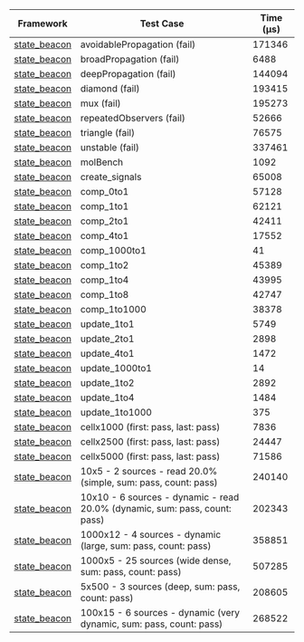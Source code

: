 | Framework | Test Case | Time (μs) |
| --- | --- | --- |
| [state_beacon](https://github.com/jinyus/dart_beacon) | avoidablePropagation (fail) | 171346 |
| [state_beacon](https://github.com/jinyus/dart_beacon) | broadPropagation (fail) | 6488 |
| [state_beacon](https://github.com/jinyus/dart_beacon) | deepPropagation (fail) | 144094 |
| [state_beacon](https://github.com/jinyus/dart_beacon) | diamond (fail) | 193415 |
| [state_beacon](https://github.com/jinyus/dart_beacon) | mux (fail) | 195273 |
| [state_beacon](https://github.com/jinyus/dart_beacon) | repeatedObservers (fail) | 52666 |
| [state_beacon](https://github.com/jinyus/dart_beacon) | triangle (fail) | 76575 |
| [state_beacon](https://github.com/jinyus/dart_beacon) | unstable (fail) | 337461 |
| [state_beacon](https://github.com/jinyus/dart_beacon) | molBench | 1092 |
| [state_beacon](https://github.com/jinyus/dart_beacon) | create_signals | 65008 |
| [state_beacon](https://github.com/jinyus/dart_beacon) | comp_0to1 | 57128 |
| [state_beacon](https://github.com/jinyus/dart_beacon) | comp_1to1 | 62121 |
| [state_beacon](https://github.com/jinyus/dart_beacon) | comp_2to1 | 42411 |
| [state_beacon](https://github.com/jinyus/dart_beacon) | comp_4to1 | 17552 |
| [state_beacon](https://github.com/jinyus/dart_beacon) | comp_1000to1 | 41 |
| [state_beacon](https://github.com/jinyus/dart_beacon) | comp_1to2 | 45389 |
| [state_beacon](https://github.com/jinyus/dart_beacon) | comp_1to4 | 43995 |
| [state_beacon](https://github.com/jinyus/dart_beacon) | comp_1to8 | 42747 |
| [state_beacon](https://github.com/jinyus/dart_beacon) | comp_1to1000 | 38378 |
| [state_beacon](https://github.com/jinyus/dart_beacon) | update_1to1 | 5749 |
| [state_beacon](https://github.com/jinyus/dart_beacon) | update_2to1 | 2898 |
| [state_beacon](https://github.com/jinyus/dart_beacon) | update_4to1 | 1472 |
| [state_beacon](https://github.com/jinyus/dart_beacon) | update_1000to1 | 14 |
| [state_beacon](https://github.com/jinyus/dart_beacon) | update_1to2 | 2892 |
| [state_beacon](https://github.com/jinyus/dart_beacon) | update_1to4 | 1484 |
| [state_beacon](https://github.com/jinyus/dart_beacon) | update_1to1000 | 375 |
| [state_beacon](https://github.com/jinyus/dart_beacon) | cellx1000 (first: pass, last: pass) | 7836 |
| [state_beacon](https://github.com/jinyus/dart_beacon) | cellx2500 (first: pass, last: pass) | 24447 |
| [state_beacon](https://github.com/jinyus/dart_beacon) | cellx5000 (first: pass, last: pass) | 71586 |
| [state_beacon](https://github.com/jinyus/dart_beacon) | 10x5 - 2 sources - read 20.0% (simple, sum: pass, count: pass) | 240140 |
| [state_beacon](https://github.com/jinyus/dart_beacon) | 10x10 - 6 sources - dynamic - read 20.0% (dynamic, sum: pass, count: pass) | 202343 |
| [state_beacon](https://github.com/jinyus/dart_beacon) | 1000x12 - 4 sources - dynamic (large, sum: pass, count: pass) | 358851 |
| [state_beacon](https://github.com/jinyus/dart_beacon) | 1000x5 - 25 sources (wide dense, sum: pass, count: pass) | 507285 |
| [state_beacon](https://github.com/jinyus/dart_beacon) | 5x500 - 3 sources (deep, sum: pass, count: pass) | 208605 |
| [state_beacon](https://github.com/jinyus/dart_beacon) | 100x15 - 6 sources - dynamic (very dynamic, sum: pass, count: pass) | 268522 |
